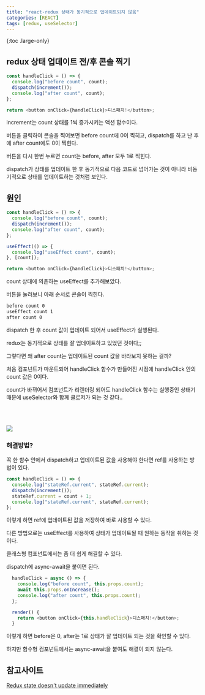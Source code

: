 ```yaml
---
title: "react-redux 상태가 동기적으로 업데이트되지 않음"
categories: [REACT]
tags: [redux, useSelector]
---
```


{:toc .large-only}

## redux 상태 업데이트 전/후 콘솔 찍기

```js
const handleClick = () => {
  console.log("before count", count);
  dispatch(increment());
  console.log("after count", count);
};

return <button onClick={handleClick}>디스패치!</button>;
```

increment는 count 상태를 1씩 증가시키는 액션 함수이다.

버튼을 클릭하여 콘솔을 찍어보면 before count에 0이 찍히고, dispatch를 하고 난 후에 after count에도 0이 찍힌다.

버튼을 다시 한번 누르면 count는 before, after 모두 1로 찍힌다.

dispatch가 상태를 업데이트 한 후 동기적으로 다음 코드로 넘어가는 것이 아니라 비동기적으로 상태를 업데이트하는 것처럼 보인다.

## 원인

```js
const handleClick = () => {
  console.log("before count", count);
  dispatch(increment());
  console.log("after count", count);
};

useEffect(() => {
  console.log("useEffect count", count);
}, [count]);

return <button onClick={handleClick}>디스패치!</button>;
```

count 상태에 의존하는 useEffect를 추가해보았다.

버튼을 눌러보니 아래 순서로 콘솔이 찍힌다.

```bash
before count 0
useEffect count 1
after count 0
```

dispatch 한 후 count 값이 업데이트 되어서 useEffect가 실행된다.

redux는 동기적으로 상태를 잘 업데이트하고 있었던 것이다;;

그렇다면 왜 after count는 업데이트된 count 값을 바라보지 못하는 걸까?

처음 컴포넌트가 마운트되어 handleClick 함수가 만들어진 시점에 handleClick 안의 count 값은 0이다.

count가 바뀌어서 컴포넌트가 리렌더링 되어도 handleClick 함수는 실행중인 상태기 때문에 useSelector와 함께 클로저가 되는 것 같다..

<img src="/assets/img/blog/2023-01-10-useSelector-not-updated-immediately_01" style="margin-top: 50px;">

### 해결방법?

꼭 한 함수 안에서 dispatch하고 업데이트된 값을 사용해야 한다면 ref를 사용하는 방법이 있다.

```js
const handleClick = () => {
  console.log("stateRef.current", stateRef.current);
  dispatch(increment());
  stateRef.current = count + 1;
  console.log("stateRef.current", stateRef.current);
};
```

이렇게 하면 ref에 업데이트된 값을 저장하여 바로 사용할 수 있다.

다른 방법으로는 useEffect를 사용하여 상태가 업데이트될 때 원하는 동작을 취하는 것이다.

클래스형 컴포넌트에서는 좀 더 쉽게 해결할 수 있다.

dispatch에 async-await을 붙이면 된다.

```js
  handleClick = async () => {
    console.log("before count", this.props.count);
    await this.props.onIncrease();
    console.log("after count", this.props.count);
  };

  render() {
    return <button onClick={this.handleClick}>디스패치!</button>;
  }
```

이렇게 하면 before은 0, after는 1로 상태가 잘 업데이트 되는 것을 확인할 수 있다.

하지만 함수형 컴포넌트에서는 async-await을 붙여도 해결이 되지 않는다.

## 참고사이트

[Redux state doesn't update immediately](https://stackoverflow.com/a/69139701)
